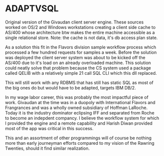 ADAPTVSQL
=========

Original version of the Givaudan client server engine. These sources worked on OS/2
and Windows workstations creating a client side cache to AS/400 whose architecture
btw makes the entire machine accessible as a single relational store. Note: the cache
is not data, it's db access plan state.


As a solution this fit in the Flavors division sample workflow process which processed
a few hundred requests for samples a week. Before the solution was deployed the
client server system was about to be kicked off the AS/400 due to it's load on an 
already overloaded machine. This solution could neatly solve that problem because
the CS system used a package called QELIB with a relatively simple 21 call SQL CLI
which this dll replaced.


This will still work with any RDBMS that has still has static SQL as most of the big ones
do but would have to be adapted, targets IBM DB/2.

In my wage labor career, this was probably the most impactful piece of work. Givaudan at 
the time was in a duopoly with International Flavors and Frangrances and was a wholly
owned subsidiary of Hoffman LaRoche. Today it is the industry dominator eclipsing IFF and
separated from Roche to become an indepdent compancy. I believe the workflow system for 
which I provided the engine and a remote capability and Harish Diwan provided most of the
app was critical in this success.

This and an assortment of other programmings will of course be nothing more than early
journeyman efforts compared to my vision of the Rawring Twenties, should it find similar
realization.
